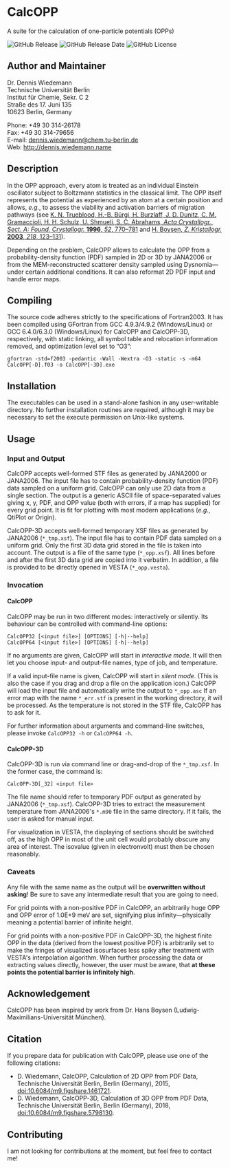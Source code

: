 # CalcOPP
A suite for the calculation of one-particle potentials (OPPs)

![GitHub Release](https://img.shields.io/github/release/dewiedem/calcopp.svg)
![GitHub Release Date](https://img.shields.io/github/release-date/dewiedem/calcopp.svg)
![GitHub License](https://img.shields.io/github/license/dewiedem/calcopp.svg)

## Author and Maintainer
Dr. Dennis Wiedemann\
Technische Universität Berlin\
Institut für Chemie, Sekr. C 2\
Straße des 17. Juni 135\
10623 Berlin, Germany

Phone:	+49 30 314-26178\
Fax:	+49 30 314-79656\
E-mail:	[dennis.wiedemann@chem.tu-berlin.de](mailto:dennis.wiedemann@chem.tu-berlin.de)\
Web:	http://dennis.wiedemann.name

## Description
In the OPP approach, every atom is treated as an individual Einstein oscillator subject to Boltzmann statistics in the classical limit. The OPP itself represents the potential as experienced by an atom at a certain position and allows, *e.g.*, to assess the viability and activation barriers of migration pathways (see [K. N. Trueblood, H.-B. Bürgi, H. Burzlaff, J. D. Dunitz, C. M. Gramaccioli, H. H. Schulz, U. Shmueli, S. C. Abrahams, *Acta Crystallogr., Sect. A: Found. Crystallogr.* **1996**, *52*, 770–781](https://doi.org/10.1107/S0108767396005697) and [H. Boysen, *Z. Kristallogr.* **2003**, *218*, 123–131](https://doi.org/10.1524/zkri.218.2.123.20668)).

Depending on the problem, CalcOPP allows to calculate the OPP from a probability-density function (PDF) sampled in 2D or 3D by JANA2006 or from the MEM-reconstructed scatterer density sampled using Dysnomia—under certain additional conditions. It can also reformat 2D PDF input and handle error maps.

## Compiling
The source code adheres strictly to the specifications of Fortran2003. It has been compiled using GFortran from GCC 4.9.3/4.9.2 (Windows/Linux) or GCC 6.4.0/6.3.0 (Windows/Linux) for CalcOPP and CalcOPP-3D, respectively, with static linking, all symbol table and relocation information removed, and optimization level set to “O3”:

`gfortran -std=f2003 -pedantic -Wall -Wextra -O3 -static -s -m64 CalcOPP[-D].f03 -o CalcOPP[-3D].exe`

## Installation
The executables can be used in a stand-alone fashion in any user-writable directory. No further installation routines are required, although it may be necessary to set the execute permission on Unix-like systems.

## Usage
### Input and Output
CalcOPP accepts well-formed STF files as generated by JANA2000 or JANA2006. The input file has to contain probability-density function (PDF) data sampled on a uniform grid. CalcOPP can only use 2D data from a single section. The output is a generic ASCII file of space-separated values giving x, y, PDF, and OPP value (both with errors, if a map has supplied) for every grid point. It is fit for plotting with most modern applications (*e.g.*, QtiPlot or Origin).

CalcOPP-3D accepts well-formed temporary XSF files as generated by JANA2006 (`*_tmp.xsf`). The input file has to contain PDF data sampled on a uniform grid. Only the first 3D data grid stored in the file is taken into account. The output is a file of the same type (`*_opp.xsf`). All lines before and after the first 3D data grid are copied into it verbatim. In addition, a file is provided to be directly opened in VESTA (`*_opp.vesta`).

### Invocation
#### CalcOPP
CalcOPP may be run in two different modes: interactively or silently. Its behaviour can be controlled with command-line options:

```
CalcOPP32 [<input file>] [OPTIONS] [-h|--help]
CalcOPP64 [<input file>] [OPTIONS] [-h|--help]
```

If no arguments are given, CalcOPP will start in *interactive mode*. It will then let you choose input- and output-file names, type of job, and temperature.

If a valid input-file name is given, CalcOPP will start in *silent mode*. (This is also the case if you drag and drop a file on the application icon.) CalcOPP will load the input file and automatically write the output to `*_opp.asc` If an error map with the name `*_err.stf` is present in the working directory, it will be processed. As the temperature is not stored in the STF file, CalcOPP has to ask for it.

For further information about arguments and command-line switches, please invoke `CalcOPP32 -h` or `CalcOPP64 -h`.

#### CalcOPP-3D
CalcOPP-3D is run via command line or drag-and-drop of the `*_tmp.xsf`. In the former case, the command is:

`CalcOPP-3D[_32] <input file>`

The file name should refer to temporary PDF output as generated by JANA2006 (`*_tmp.xsf`). CalcOPP-3D tries to extract the measurement temperature from JANA2006's `*.m90` file in the same directory. If it fails, the user is asked for manual input.

For visualization in VESTA, the displaying of sections should be switched off, as the high OPP in most of the unit cell would probably obscure any area of interest. The isovalue (given in electronvolt) must then be chosen reasonably.

### Caveats
Any file with the same name as the output will be **overwritten without asking**! Be sure to save any intermediate result that you are going to need.

For grid points with a non-positive PDF in CalcOPP, an arbitrarily huge OPP and OPP error of 1.0E+9 meV are set, signifying plus infinity—physically meaning a potential barrier of infinite height.

For grid points with a non-positive PDF in CalcOPP-3D, the highest finite OPP in the data (derived from the lowest positive PDF) is arbitrarily set to make the fringes of visualized isosurfaces less spiky after treatment with VESTA's interpolation algorithm. When further processing the data or extracting values directly, however, the user must be aware, that **at these points the potential barrier is infinitely high**.

## Acknowledgement
CalcOPP has been inspired by work from Dr. Hans Boysen (Ludwig-Maximilians-Universität München).

## Citation
If you prepare data for publication with CalcOPP, please use one of the following citations:

- D. Wiedemann, CalcOPP, Calculation of 2D OPP from PDF Data, Technische Universität Berlin, Berlin (Germany), 2015, [doi:10.6084/m9.figshare.1461721](https://doi.org/10.6084/m9.figshare.1461721).
- D. Wiedemann, CalcOPP-3D, Calculation of 3D OPP from PDF Data, Technische Universität Berlin, Berlin (Germany), 2018, [doi:10.6084/m9.figshare.5798130](https://doi.org/10.6084/m9.figshare.5798130).

## Contributing
I am not looking for contributions at the moment, but feel free to contact me!
